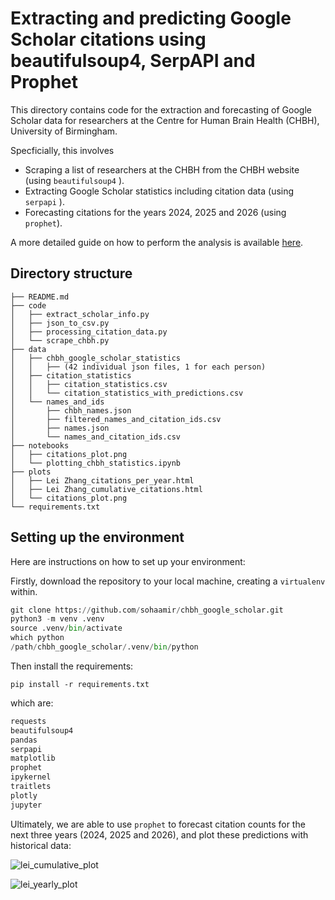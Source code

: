 # Extracting and predicting Google Scholar citations using beautifulsoup4, SerpAPI and Prophet

This directory contains code for the extraction and forecasting of Google Scholar data for researchers at the Centre for Human Brain Health (CHBH), University of Birmingham.

Specficially, this involves

- Scraping a list of researchers at the CHBH from the CHBH website (using `beautifulsoup4` ).
- Extracting Google Scholar statistics including citation data (using `serpapi` ).
- Forecasting citations for the years 2024, 2025 and 2026 (using `prophet`).

A more detailed guide on how to perform the analysis is available [here]().

## Directory structure

```
├── README.md
├── code
│   ├── extract_scholar_info.py
│   ├── json_to_csv.py
│   ├── processing_citation_data.py
│   └── scrape_chbh.py
├── data
│   ├── chbh_google_scholar_statistics
│   │   ├── (42 individual json files, 1 for each person)
│   ├── citation_statistics
│   │   ├── citation_statistics.csv
│   │   └── citation_statistics_with_predictions.csv
│   └── names_and_ids
│       ├── chbh_names.json
│       ├── filtered_names_and_citation_ids.csv
│       ├── names.json
│       └── names_and_citation_ids.csv
├── notebooks
│   ├── citations_plot.png
│   └── plotting_chbh_statistics.ipynb
├── plots
│   ├── Lei Zhang_citations_per_year.html
│   ├── Lei Zhang_cumulative_citations.html
│   └── citations_plot.png
└── requirements.txt
```

## Setting up the environment

Here are instructions on how to set up your environment:

Firstly, download the repository to your local machine, creating a `virtualenv` within.

```python
git clone https://github.com/sohaamir/chbh_google_scholar.git
python3 -m venv .venv
source .venv/bin/activate
which python
/path/chbh_google_scholar/.venv/bin/python
```

Then install the requirements:

```pip install -r requirements.txt```

which are:

```python
requests
beautifulsoup4
pandas
serpapi
matplotlib
prophet
ipykernel
traitlets
plotly
jupyter
```

Ultimately, we are able to use `prophet` to forecast citation counts for the next three years (2024, 2025 and 2026), and plot these predictions with historical data:

![lei_cumulative_plot](/Users/aamirsohail/Documents/GitHub/chbh_google_scholar/plots/lei_cumulative_plot.png)

![lei_yearly_plot](/Users/aamirsohail/Documents/GitHub/chbh_google_scholar/plots/lei_yearly_plot.png)

































